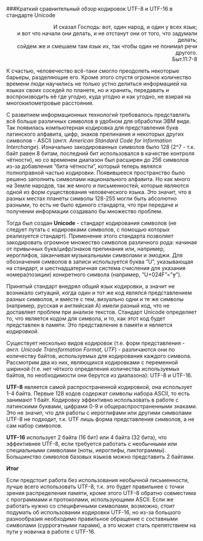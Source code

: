 ###Краткий сравнительный обзор кодировок UTF-8 и UTF-16 в стандарте Unicode

<p align="right">И сказал Господь: вот, один народ, и один у всех язык; <BR>
и вот что начали они делать, и не отстанут они от того, что задумали делать; <BR> сойдем же и смешаем там язык их, так чтобы один не понимал речи другого. <BR>
Быт.11:7-8</p>


К счастью, человечество всё-таки смогло преодолеть некоторые барьеры, разделяющие его. Кроме этого спустя огромное количество времени люди научились не только устно делиться информацией на языках своих соседей по планете, но и хранить, передавать и воспроизводить её где угодно, куда угодно и как угодно, не взирая на многокилометровые расстояния.

С развитием информационных технологий требовалось представлять всё больше различных символов в удобном для обработки ЭВМ виде. Так появилась компьютерная кодировка для представления букв латинского алфавита, цифр, знаков препинания и некоторых других символов - ASCII (*англ. American Standard Code for Information Interchange*). Изначально закодированных символов было 128 (2^7 - т.к. байт равен 8 битам, последний бит использовался в качестве контроля чётности), но со временем диапазон был расширен до 256 символов из-за добавления “бита чётности”, который теперь являлся полноправной частью кодировки. Появившееся пространство было решено заполнить символами национального алфавита. Но как много на Земле народов, так же много и письменностей, которые являются одной из форм существования человеческого языка. Это значит, что в разных местах планеты символы 128-255 могли быть абсолютно разными, то есть не было единого стандарта, что при передаче и получении информации создавало бы множество проблем. 

Тогда был создан **Unicode** - стандарт кодирования символов (не следует путать с кодировками символов, с помощью которых реализуется стандарт). Применение этого стандарта позволяет закодировать огромное множество символов различного рода: начиная от привычных букв/цифр/знаков препинания или, например, иероглифов, заканчивая музыкальными символами и эмоджи. Для обозначения символов  в записи используется буква “U”, указывающая на стандарт, и шестнадцатеричная система счисления  для указания номера(позиции) конкретного символа (например, “U+024F”=”ɏ”).

Принятый стандарт внедрял общий язык кодировки, а значит не возникало ситуаций, когда один и тот же код являлся представлением разных символов, и вместе с тем, визуально одни и те же символы (например, русская и английская А) имели разный код, что не доставляет проблем при анализе текстов. Стандарт Unicode определяет то, что является кодом для символа, и то, как этот код будет представлен в памяти. Это представление в памяти и является *кодировкой*.

Существует несколько видов кодировок (т.е. форм представления - *англ. Unicode Transformation Format, UTF*) - различаются они по количеству байтов, используемых для кодирования каждого символа. Рассмотрим два из них, являющихся кодировками с переменной шириной (т.е. нет чёткого определения количества используемых байтов, по необходимости они берутся из диапазона):  UTF-8 и UTF-16.

**UTF-8** является самой распространенной кодировкой, она использует 1-4 байта. Первые 128 кодов содержат символы набора ASCII, то есть занимают 1 байт. Кодировку эффективно использовать в работе с латинскими буквами, цифрами 0-9 и общераспространенными знаками. Это не значит, что для работы с иероглифами или другими символами UTF-8 не подходит, т.к. UTF лишь форма представления символов, а не сам набор символов.

**UTF-16** использует 2 байта (16 бит) или 4 байта (32 бита), что эффективнее UTF-8, если требуется работать с необычными или специальными символами (ноты, иероглифы, пиктограммы). Большинство символов базовых языков можно представить 2 байтами.

**Итог**

Если предстоит работа без использования необычной письменности, лучше всего использовать UTF-8, т.к. это будет правильнее с точки зрения распределения памяти, кроме этого UTF-8 обратно совместима с программами и протоколами, использующими ASCII.
    Если же работать нужно со специфичными символами, возможно, стоит подумать об использовании кодировки UTF-16, но из-за большого разнообразия необходимо правильное обращение с составными символами (суррогатными парами), а это может стать препятствием на пути у новичка в работе с UTF-16.  

